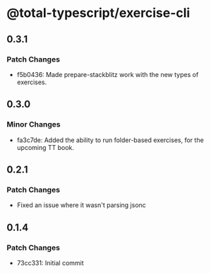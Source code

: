 # @total-typescript/exercise-cli

## 0.3.1

### Patch Changes

- f5b0436: Made prepare-stackblitz work with the new types of exercises.

## 0.3.0

### Minor Changes

- fa3c7de: Added the ability to run folder-based exercises, for the upcoming TT book.

## 0.2.1

### Patch Changes

- Fixed an issue where it wasn't parsing jsonc

## 0.1.4

### Patch Changes

- 73cc331: Initial commit
